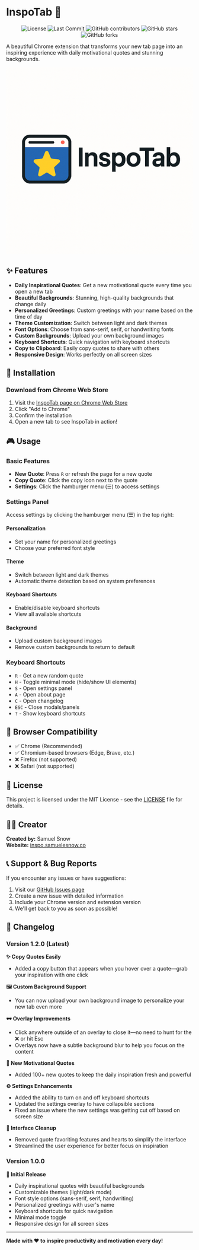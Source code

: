 # InspoTab 🎯

<div align="center">

![License](https://img.shields.io/github/license/samsnow850/InspoTab)
![Last Commit](https://img.shields.io/github/last-commit/samsnow850/InspoTab)
![GitHub contributors](https://img.shields.io/github/contributors/samsnow850/InspoTab)
![GitHub stars](https://img.shields.io/github/stars/samsnow850/InspoTab)
![GitHub forks](https://img.shields.io/github/forks/samsnow850/InspoTab)

</div>

A beautiful Chrome extension that transforms your new tab page into an inspiring experience with daily motivational quotes and stunning backgrounds.

![InspoTab Preview](images/logo.png)

## ✨ Features

- **Daily Inspirational Quotes**: Get a new motivational quote every time you open a new tab  
- **Beautiful Backgrounds**: Stunning, high-quality backgrounds that change daily  
- **Personalized Greetings**: Custom greetings with your name based on the time of day  
- **Theme Customization**: Switch between light and dark themes  
- **Font Options**: Choose from sans-serif, serif, or handwriting fonts  
- **Custom Backgrounds**: Upload your own background images  
- **Keyboard Shortcuts**: Quick navigation with keyboard shortcuts  
- **Copy to Clipboard**: Easily copy quotes to share with others  
- **Responsive Design**: Works perfectly on all screen sizes  

## 🚀 Installation

### Download from Chrome Web Store  
1. Visit the [InspoTab page on Chrome Web Store](https://chromewebstore.google.com/detail/ckpplcfeemkpdkkaehicgkcfflmjlhbf?utm_source=item-share-cb)  
2. Click "Add to Chrome"  
3. Confirm the installation  
4. Open a new tab to see InspoTab in action!  

## 🎮 Usage

### Basic Features  
- **New Quote**: Press `R` or refresh the page for a new quote  
- **Copy Quote**: Click the copy icon next to the quote  
- **Settings**: Click the hamburger menu (☰) to access settings  

### Settings Panel  
Access settings by clicking the hamburger menu (☰) in the top right:

#### Personalization  
- Set your name for personalized greetings  
- Choose your preferred font style  

#### Theme  
- Switch between light and dark themes  
- Automatic theme detection based on system preferences  

#### Keyboard Shortcuts  
- Enable/disable keyboard shortcuts  
- View all available shortcuts  

#### Background  
- Upload custom background images  
- Remove custom backgrounds to return to default  

### Keyboard Shortcuts  
- `R` - Get a new random quote  
- `H` - Toggle minimal mode (hide/show UI elements)  
- `S` - Open settings panel  
- `A` - Open about page  
- `C` - Open changelog  
- `ESC` - Close modals/panels  
- `?` - Show keyboard shortcuts  

## 📱 Browser Compatibility

- ✅ Chrome (Recommended)  
- ✅ Chromium-based browsers (Edge, Brave, etc.)  
- ❌ Firefox (not supported)  
- ❌ Safari (not supported)  

## 📄 License

This project is licensed under the MIT License - see the [LICENSE](LICENSE) file for details.

## 👨‍💻 Creator

**Created by:** Samuel Snow  
**Website:** [inspo.samuelesnow.co](https://inspo.samuelesnow.co)

## 📞 Support & Bug Reports

If you encounter any issues or have suggestions:

1. Visit our [GitHub Issues page](https://github.com/samsnow850/InspoTab/issues)  
2. Create a new issue with detailed information  
3. Include your Chrome version and extension version  
4. We'll get back to you as soon as possible!  

## 🔄 Changelog

### Version 1.2.0 (Latest)  
**✨ Copy Quotes Easily**  
- Added a copy button that appears when you hover over a quote—grab your inspiration with one click  

**🖼️ Custom Background Support**  
- You can now upload your own background image to personalize your new tab even more  

**🕶️ Overlay Improvements**  
- Click anywhere outside of an overlay to close it—no need to hunt for the ❌ or hit Esc  
- Overlays now have a subtle background blur to help you focus on the content  

**💬 New Motivational Quotes**  
- Added 100+ new quotes to keep the daily inspiration fresh and powerful  

**⚙️ Settings Enhancements**  
- Added the ability to turn on and off keyboard shortcuts  
- Updated the settings overlay to have collapsible sections  
- Fixed an issue where the new settings was getting cut off based on screen size  

**🧹 Interface Cleanup**  
- Removed quote favoriting features and hearts to simplify the interface  
- Streamlined the user experience for better focus on inspiration  

### Version 1.0.0  
**🎯 Initial Release**  
- Daily inspirational quotes with beautiful backgrounds  
- Customizable themes (light/dark mode)  
- Font style options (sans-serif, serif, handwriting)  
- Personalized greetings with user's name  
- Keyboard shortcuts for quick navigation  
- Minimal mode toggle  
- Responsive design for all screen sizes  

---

**Made with ❤️ to inspire productivity and motivation every day!**
